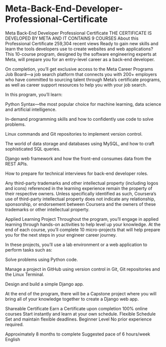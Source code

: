 # Meta-Back-End-Developer-Professional-Certificate
Meta Back-End Developer Professional Certificate
THE CERTIFICATE IS DEVELOPED BY META AND IT CONTAINS 9 COURSES 
About this Professional Certificate
259,304 recent views
Ready to gain new skills and learn the tools developers use to create websites and web applications? This 10-course program, designed by the software engineering experts at  Meta, will prepare you for an entry-level career as a back-end developer. 

On completion, you’ll get exclusive access to the Meta Career Programs Job Board—a job search platform that connects you with 200+ employers who have committed to sourcing talent through Meta’s certificate programs, as well as career support resources to help you with your job search.

In this program, you’ll learn:

Python Syntax—the most popular choice for machine learning, data science and artificial intelligence.

In-demand programming skills and how to confidently use code to solve problems. 

Linux commands and Git repositories to implement version control.

The world of data storage and databases using MySQL, and how to craft sophisticated SQL queries. 

Django web framework and how the front-end consumes data from the REST APIs. 

How to prepare for technical interviews for back-end developer roles.

Any third-party trademarks and other intellectual property (including logos and icons) referenced in the learning experience remain the property of their respective owners. Unless specifically identified as such, Coursera’s use of third-party intellectual property does not indicate any relationship, sponsorship, or endorsement between Coursera and the owners of these trademarks or other intellectual property.

Applied Learning Project
Throughout the program, you’ll engage in applied learning through hands-on activities to help level up your knowledge. At the end of each course, you’ll complete 10 micro-projects that will help prepare you for the next steps in your engineer career journey. 

In these projects, you’ll use a lab environment or a web application to perform tasks such as:   

Solve problems using Python code. 

Manage a project in GitHub using version control in Git, Git repositories and the Linux Terminal. 

Design and build a simple Django app. 

At the end of the program, there will be a Capstone project where you will bring all of your knowledge together to create a Django web app.

Shareable Certificate
Earn a Certificate upon completion
100% online courses
Start instantly and learn at your own schedule.
Flexible Schedule
Set and maintain flexible deadlines.
Beginner Level
No prior experience required.

Approximately 8 months to complete
Suggested pace of 6 hours/week
English
